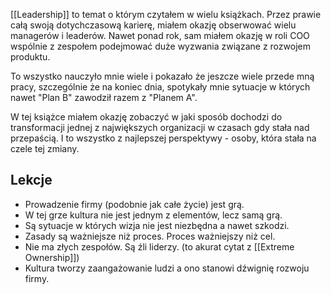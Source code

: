 [[Leadership]] to temat o którym czytałem w wielu książkach. Przez prawie całą swoją dotychczasową karierę, miałem okazję obserwować wielu managerów i leaderów. Nawet ponad rok, sam miałem okazję w roli COO wspólnie z zespołem podejmować duże wyzwania związane z rozwojem produktu. 

To wszystko nauczyło mnie wiele i pokazało że jeszcze wiele przede mną pracy, szczególnie że na koniec dnia, spotykały mnie sytuacje w których nawet "Plan B" zawodził razem z "Planem A". 

W tej książce miałem okazję zobaczyć w jaki sposób dochodzi do transformacji jednej z największych organizacji w czasach gdy stała nad przepaścią. I to wszystko z najlepszej perspektywy - osoby, która stała na czele tej zmiany. 

## Lekcje
- Prowadzenie firmy (podobnie jak całe życie) jest grą.
- W tej grze kultura nie jest jednym z elementów, lecz samą grą.
- Są sytuacje w których wizja nie jest niezbędna a nawet szkodzi.
- Zasady są ważniejsze niż proces. Proces ważniejszy niż cel.
- Nie ma złych zespołów. Są źli liderzy. (to akurat cytat z [[Extreme Ownership]])
- Kultura tworzy zaangażowanie ludzi a ono stanowi dźwignię rozwoju firmy.